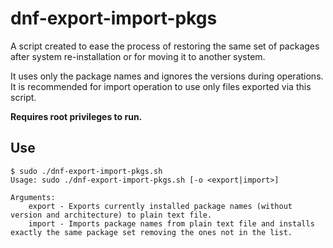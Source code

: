 # dnf-export-import-pkgs

A script created to ease the process of restoring the same set of packages after system re-installation or for moving it to another system.

It uses only the package names and ignores the versions during operations. It is recommended for import operation to use only files exported via this script.

**Requires root privileges to run.**

## Use

    $ sudo ./dnf-export-import-pkgs.sh
    Usage: sudo ./dnf-export-import-pkgs.sh [-o <export|import>]
    
    Arguments:
        export - Exports currently installed package names (without version and architecture) to plain text file.
        import - Imports package names from plain text file and installs exactly the same package set removing the ones not in the list.
